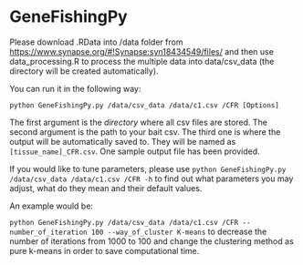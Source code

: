 # GeneFishingPy

Please download .RData into /data folder from https://www.synapse.org/#!Synapse:syn18434549/files/
and then use data_processing.R to process the multiple data into data/csv_data (the directory will be created automatically).

You can run it in the following way:

```python GeneFishingPy.py /data/csv_data /data/c1.csv /CFR [Options]```

The first argument is the *directory* where all csv files are stored. The second argument is the path to your bait csv. The third one is where the output will be automatically saved to. They will be named as ```[tissue_name]_CFR.csv```. One sample output file has been provided.

If you would like to tune parameters, please use ```python GeneFishingPy.py /data/csv_data /data/c1.csv /CFR -h``` to find out what parameters you may adjust, what do they mean and their default values.

An example would be:

```python GeneFishingPy.py /data/csv_data /data/c1.csv /CFR --number_of_iteration 100 --way_of_cluster K-means``` to decrease the number of iterations from 1000 to 100 and change the clustering method as pure k-means in order to save computational time.
